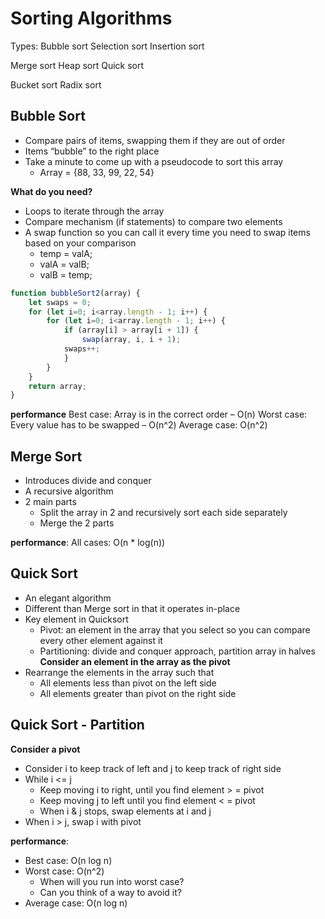 # Sorting Algorithms
Types:
Bubble sort
Selection sort
Insertion sort

Merge sort
Heap sort
Quick sort

Bucket sort
Radix sort

## Bubble Sort

* Compare pairs of items, swapping them if they are out of order
* Items “bubble” to the right place
* Take a minute to come up with a pseudocode to sort this array
  * Array = {88, 33, 99, 22, 54}

**What do you need?**
* Loops to iterate through the array
* Compare mechanism (if statements) to compare two elements
* A swap function so you can call it every time you need to swap items based on your comparison
  * temp = valA;  
  * valA = valB;
  * valB = temp; 

````js
function bubbleSort2(array) {
    let swaps = 0;
    for (let i=0; i<array.length - 1; i++) {
        for (let i=0; i<array.length - 1; i++) {
            if (array[i] > array[i + 1]) {
                swap(array, i, i + 1);
            swaps++;
            }
        }
    }
    return array;
}
````

**performance**
Best case: Array is in the correct order – O(n)
Worst case: Every value has to be swapped – O(n^2)
Average case: O(n^2)

## Merge Sort

* Introduces divide and conquer
* A recursive algorithm
* 2 main parts
  * Split the array in 2 and recursively sort each side separately
  * Merge the 2 parts

**performance**:
All cases: O(n * log(n))


## Quick Sort

* An elegant algorithm
* Different than Merge sort in that it operates in-place
* Key element in Quicksort
  * Pivot: an element in the array that you select so you can compare every other element against it
  * Partitioning: divide and conquer approach, partition array in halves
​**Consider an element in the array as the pivot**
* Rearrange the elements in the array such that
  * All elements less than pivot on the left side
  * All elements greater than pivot on the right side

## Quick Sort - Partition

**Consider a pivot**
* Consider i to keep track of left and j to keep track of right side
* While i <= j 
  * Keep moving i to right, until you find element > = pivot
  * Keep moving j to left until you find element < = pivot
  * When i & j stops, swap elements at i and j
* When i > j, swap i with pivot

**performance**:
* Best case: O(n log n)
* Worst case: O(n^2)
  * When will you run into worst case?
  * Can you think of a way to avoid it?
* Average case: O(n log n)